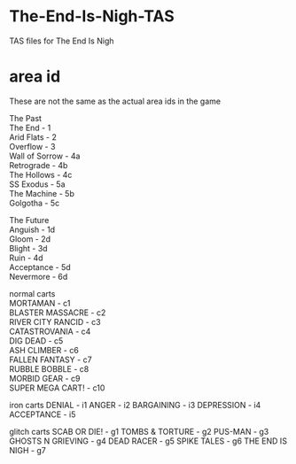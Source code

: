 # The-End-Is-Nigh-TAS
TAS files for The End Is Nigh

# area id

These are not the same as the actual area ids in the game

The Past   
The End - 1  
Arid Flats - 2  
Overflow - 3  
Wall of Sorrow - 4a  
Retrograde - 4b  
The Hollows - 4c  
SS Exodus - 5a  
The Machine - 5b  
Golgotha - 5c  
  
The Future  
Anguish - 1d  
Gloom - 2d  
Blight - 3d  
Ruin - 4d  
Acceptance - 5d  
Nevermore - 6d  

normal carts  
MORTAMAN - c1  
BLASTER MASSACRE - c2  
RIVER CITY RANCID - c3  
CATASTROVANIA - c4  
DIG DEAD - c5  
ASH CLIMBER - c6  
FALLEN FANTASY - c7  
RUBBLE BOBBLE - c8  
MORBID GEAR - c9  
SUPER MEGA CART! - c10  

iron carts
DENIAL - i1
ANGER - i2
BARGAINING - i3
DEPRESSION - i4
ACCEPTANCE - i5

glitch carts
SCAB OR DIE! - g1
TOMBS & TORTURE - g2
PUS-MAN - g3
GHOSTS N GRIEVING - g4
DEAD RACER - g5
SPIKE TALES - g6
THE END IS NIGH - g7
